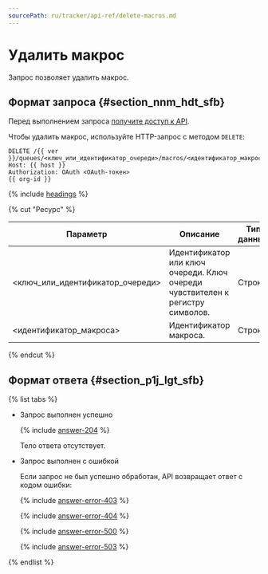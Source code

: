 ```yaml
---
sourcePath: ru/tracker/api-ref/delete-macros.md
---
```

# Удалить макрос

Запрос позволяет удалить макрос.

## Формат запроса {#section_nnm_hdt_sfb}

Перед выполнением запроса [получите доступ к API](concepts/access.md).

Чтобы удалить макрос, используйте HTTP-запрос с методом `DELETE`:

```
DELETE /{{ ver }}/queues/<ключ_или_идентификатор_очереди>/macros/<идентификатор_макроса>
Host: {{ host }}
Authorization: OAuth <OAuth-токен>
{{ org-id }}
```

{% include [headings](../_includes/tracker/api/headings.md) %}

{% cut "Ресурс" %}

Параметр | Описание | Тип данных
-------- | -------- | ----------
\<ключ_или_идентификатор_очереди> | Идентификатор или ключ очереди. Ключ очереди чувствителен к регистру символов. | Строка
\<идентификатор_макроса> | Идентификатор макроса. | Строка

{% endcut %} 

## Формат ответа {#section_p1j_lgt_sfb}

{% list tabs %}

- Запрос выполнен успешно

  {% include [answer-204](../_includes/tracker/api/answer-204.md) %}
  
  Тело ответа отсутствует.

- Запрос выполнен с ошибкой

    Если запрос не был успешно обработан, API возвращает ответ с кодом ошибки:

    {% include [answer-error-403](../_includes/tracker/api/answer-error-403.md) %}

    {% include [answer-error-404](../_includes/tracker/api/answer-error-404.md) %}

    {% include [answer-error-500](../_includes/tracker/api/answer-error-500.md) %}

    {% include [answer-error-503](../_includes/tracker/api/answer-error-503.md) %}
     
{% endlist %}